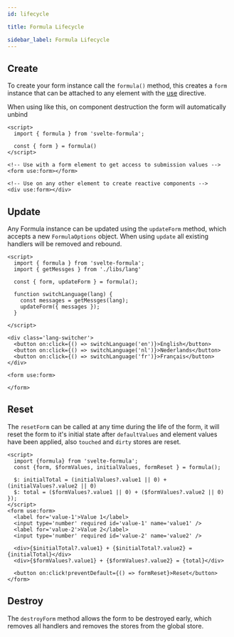 ```yaml
---
id: lifecycle

title: Formula Lifecycle

sidebar_label: Formula Lifecycle
---
```


## Create

To create your form instance call the `formula()` method, this creates a `form` instance that can be attached to any
element with the [use](https://svelte.dev/docs#use_action) directive.

When using like this, on component destruction the form will automatically unbind

```svelte
<script>
  import { formula } from 'svelte-formula';

  const { form } = formula()
</script>

<!-- Use with a form element to get access to submission values -->
<form use:form></form>

<!-- Use on any other element to create reactive components -->
<div use:form></div>
```

## Update

Any Formula instance can be updated using the `updateForm` method, which accepts a new `FormulaOptions` object. When
using `update` all existing handlers will be removed and rebound.

```svelte
<script>
  import { formula } from 'svelte-formula';
  import { getMessges } from './libs/lang'

  const { form, updateForm } = formula();

  function switchLanguage(lang) {
    const messages = getMessges(lang);
    updateForm({ messages });
  }

</script>

<div class='lang-switcher'>
  <button on:click={() => switchLanguage('en')}>English</button>
  <button on:click={() => switchLanguage('nl')}>Nederlands</button>
  <button on:click={() => switchLanguage('fr')}>Français</button>
</div>

<form use:form>

</form>
```

## Reset

The `resetForm` can be called at any time during the life of the form, it will reset the form to it's initial state after
`defaultValues` and element values have been applied, also `touched` and `dirty` stores are reset.

```svelte
<script>
  import {formula} from 'svelte-formula';
  const {form, $formValues, initialValues, formReset } = formula();

  $: initialTotal = (initialValues?.value1 || 0) + (initialValues?.value2 || 0)
  $: total = ($formValues?.value1 || 0) + ($formValues?.value2 || 0)
});
</script>
<form use:form>
  <label for='value-1'>Value 1</label>
  <input type='number' required id='value-1' name='value1' />
  <label for='value-2'>Value 2</label>
  <input type='number' required id='value-2' name='value2' />

  <div>{$initialTotal?.value1} + {$initialTotal?.value2} = {initialTotal}</div>
  <div>{$formValues?.value1} + {$formValues?.value2} = {total}</div>

  <button on:click!preventDefault={() => formReset}>Reset</button>
</form>
```

## Destroy

The `destroyForm` method allows the form to be destroyed early, which removes all handlers and removes the stores from the
global store.
